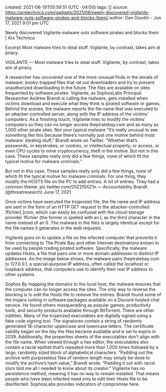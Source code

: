 
created: 2021-06-19T05:56:51 (UTC -04:00)
tags: []
source: https://arstechnica.com/gadgets/2021/06/newly-discovered-vigilante-malware-outs-software-pirates-and-blocks-them/
author: Dan Goodin
    -  Jun 17, 2021 9:01 pm UTC

Newly discovered Vigilante malware outs software pirates and blocks them | Ars Technica

Excerpt
Most malware tries to steal stuff. Vigilante, by contrast, takes aim at piracy.


VIGILANTE —
Most malware tries to steal stuff. Vigilante, by contrast, takes aim at piracy.

A researcher has uncovered one of the more unusual finds in the annals of malware: booby-trapped files that rat out downloaders and try to prevent unauthorized downloading in the future. The files are available on sites frequented by software pirates.
Vigilante, as SophosLabs Principal Researcher Andrew Brandt is calling the malware, gets installed when victims download and execute what they think is pirated software or games. Behind the scenes, the malware reports the file name that was executed to an attacker-controlled server, along with the IP address of the victims’ computers. As a finishing touch, Vigilante tries to modify the victims’ computers so they can no longer access thepiratebay.com and as many as 1,000 other pirate sites.
Not your typical malware
“It’s really unusual to see something like this because there’s normally just one motive behind most malware: stealing stuff,” Brandt wrote on Twitter. “Whether that’s passwords, or keystrokes, or cookies, or intellectual property, or access, or even CPU cycles to mine cryptocurrency, theft is the motive. But not in this case. These samples really only did a few things, none of which fit the typical motive for malware criminals.”

But not in this case. These samples really only did a few things, none of which fit the typical motive for malware criminals.
For one thing, they modify the HOSTS file on the PC to add entries. A lot of entries.
They had a common theme. pic.twitter.com/O1Z2fSXZ1n
— Accountability Brandt (@threatresearch) June 17, 2021

Once victims have executed the trojanized file, the file name and IP address are sent in the form of an HTTP GET request to the attacker-controlled 1flchier[.]com, which can easily be confused with the cloud-storage provider 1fichier (the former is spelled with an L as the third character in the name instead of an I). The malware in the files is largely identical except for the file names it generates in the web requests.


Vigilante goes on to update a file on the infected computer that prevents it from connecting to The Pirate Bay and other Internet destinations known to be used by people trading pirated software. Specifically, the malware updates Hosts, a file that pairs one or more domain addresses to distinct IP addresses. As the image below shows, the malware pairs thepiratebay.com to 127.0.0.1, a special-purpose IP address, often called the localhost or loopback address, that computers use to identify their real IP address to other systems.

Sophos
By mapping the domains to the local host, the malware ensures that the computer can no longer access the sites. The only way to reverse the blocking is to edit the Hosts file to remove the entries.
Brandt found some of the trojans lurking in software packages available on a Discord-hosted chat service. He found others masquerading as popular games, productivity tools, and security products available through BitTorrent.
There are other oddities. Many of the trojanized executables are digitally signed using a fake code signing tool. The signatures contain a string of randomly generated 18-character uppercase and lowercase letters. The certificate validity began on the day the files became available and is set to expire in 2039. Additionally, the properties sheets of the executables don’t align with the file name.
When viewed through a hex editor, the executables also contain a racial epithet that’s repeated more than 1,000 times followed by a large, randomly sized block of alphabetical characters.
“Padding out the archive with purposeless files of random length may simply be done to modify the archive’s hash value,” Brandt wrote. “Padding it out with racist slurs told me all I needed to know about its creator.”
Vigilante has no persistence method, meaning it has no way to remain installed. That means people who have been infected need only to edit their Hosts file to be disinfected. SophosLabs provides indicators of compromise here.